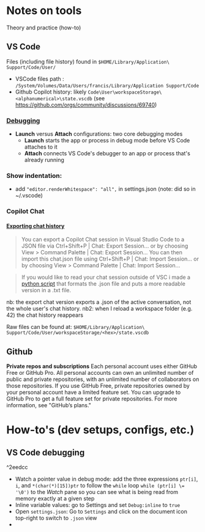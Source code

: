 # Notes on tools
Theory and practice (how-to)

## VS Code
Files (including file history) found in `$HOME/Library/Application\ Support/Code/User/`
- VSCode files path : `/System/Volumes/Data/Users/francis/Library/Application Support/Code`
- Github Copilot history: likely `Code\User\workspaceStorage\<alphanumerical>\state.vscdb` (see https://github.com/orgs/community/discussions/69740)

### [Debugging](https://code.visualstudio.com/docs/editor/debugging)
- **Launch** versus **Attach** configurations: two core debugging modes
  - **Launch** starts the app or process in debug mode before VS Code attaches to it
  - **Attach** connects VS Code's debugger to an app or process that's already running

### Show indentation:
- add `"editor.renderWhitespace": "all",` in settings.json (note: did so in ~/.vscode)

### Copilot Chat
#### [Exporting chat history](https://github.com/orgs/community/discussions/57190)

> You can export a Copilot Chat session in Visual Studio Code to a JSON file via Ctrl+Shift+P | Chat: Export Session... or by choosing View > Command Palette | Chat: Export Session...
You can then import this chat.json file using Ctrl+Shift+P | Chat: Import Session... or by choosing View > Command Palette | Chat: Import Session...

> If you would like to read your chat session outside of VSC i made a [python script](https://github.com/Marijn-Bergman/copilot-chat-export-formatter) that formats the .json file and puts a more readable version in a .txt file.

nb: the export chat version exports a .json of the active conversation, not the whole user's chat history.
nb2: when I reload a workspace folder (e.g. 42) the chat history reappears

Raw files can be found at: `$HOME/Library/Application\ Support/Code/User/workspaceStorage/<hex>/state.vscdb`

## Github
**Private repos and subscriptions**
Each personal account uses either GitHub Free or GitHub Pro. All personal accounts can own an unlimited number of public and private repositories, with an unlimited number of collaborators on those repositories. If you use GitHub Free, private repositories owned by your personal account have a limited feature set. You can upgrade to GitHub Pro to get a full feature set for private repositories. For more information, see "GitHub’s plans."

# How-to's (dev setups, configs, etc.)
## VS Code debugging

^2eedcc

- Watch a pointer value in debug mode: add the three expressions `ptr[i]`, `i`, and `*(char(*)[15])ptr` to follow the `while` loop `while (ptr[i] \= '\0')` to the *Watch* pane so you can see what is being read from memory exactly at a given step
- Inline variable values: go to Settings and set `Debug:inline` to `true`
- Open `settings.json`: Go to `Settings` and click on the document icon top-right to switch to `.json` view
- 